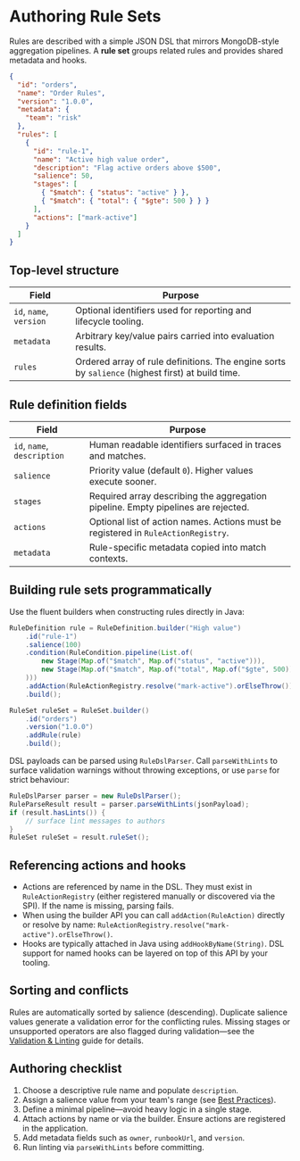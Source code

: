 # Authoring Rule Sets

Rules are described with a simple JSON DSL that mirrors MongoDB-style aggregation pipelines. A **rule set** groups related rules and provides shared metadata and hooks.

```json
{
  "id": "orders",
  "name": "Order Rules",
  "version": "1.0.0",
  "metadata": {
    "team": "risk"
  },
  "rules": [
    {
      "id": "rule-1",
      "name": "Active high value order",
      "description": "Flag active orders above $500",
      "salience": 50,
      "stages": [
        { "$match": { "status": "active" } },
        { "$match": { "total": { "$gte": 500 } } }
      ],
      "actions": ["mark-active"]
    }
  ]
}
```

## Top-level structure

| Field | Purpose |
| --- | --- |
| `id`, `name`, `version` | Optional identifiers used for reporting and lifecycle tooling. |
| `metadata` | Arbitrary key/value pairs carried into evaluation results. |
| `rules` | Ordered array of rule definitions. The engine sorts by `salience` (highest first) at build time. |

## Rule definition fields

| Field | Purpose |
| --- | --- |
| `id`, `name`, `description` | Human readable identifiers surfaced in traces and matches. |
| `salience` | Priority value (default `0`). Higher values execute sooner. |
| `stages` | Required array describing the aggregation pipeline. Empty pipelines are rejected. |
| `actions` | Optional list of action names. Actions must be registered in `RuleActionRegistry`. |
| `metadata` | Rule-specific metadata copied into match contexts. |

## Building rule sets programmatically

Use the fluent builders when constructing rules directly in Java:

```java
RuleDefinition rule = RuleDefinition.builder("High value")
    .id("rule-1")
    .salience(100)
    .condition(RuleCondition.pipeline(List.of(
        new Stage(Map.of("$match", Map.of("status", "active"))),
        new Stage(Map.of("$match", Map.of("total", Map.of("$gte", 500))))
    )))
    .addAction(RuleActionRegistry.resolve("mark-active").orElseThrow())
    .build();

RuleSet ruleSet = RuleSet.builder()
    .id("orders")
    .version("1.0.0")
    .addRule(rule)
    .build();
```

DSL payloads can be parsed using `RuleDslParser`. Call `parseWithLints` to surface validation warnings without throwing exceptions, or use `parse` for strict behaviour:

```java
RuleDslParser parser = new RuleDslParser();
RuleParseResult result = parser.parseWithLints(jsonPayload);
if (result.hasLints()) {
    // surface lint messages to authors
}
RuleSet ruleSet = result.ruleSet();
```

## Referencing actions and hooks

- Actions are referenced by name in the DSL. They must exist in `RuleActionRegistry` (either registered manually or discovered via the SPI). If the name is missing, parsing fails.
- When using the builder API you can call `addAction(RuleAction)` directly or resolve by name: `RuleActionRegistry.resolve("mark-active").orElseThrow()`.
- Hooks are typically attached in Java using `addHookByName(String)`. DSL support for named hooks can be layered on top of this API by your tooling.

## Sorting and conflicts

Rules are automatically sorted by salience (descending). Duplicate salience values generate a validation error for the conflicting rules. Missing stages or unsupported operators are also flagged during validation—see the [Validation & Linting](validation.md) guide for details.

## Authoring checklist

1. Choose a descriptive rule name and populate `description`.
2. Assign a salience value from your team's range (see [Best Practices](best-practices.md)).
3. Define a minimal pipeline—avoid heavy logic in a single stage.
4. Attach actions by name or via the builder. Ensure actions are registered in the application.
5. Add metadata fields such as `owner`, `runbookUrl`, and `version`.
6. Run linting via `parseWithLints` before committing.

